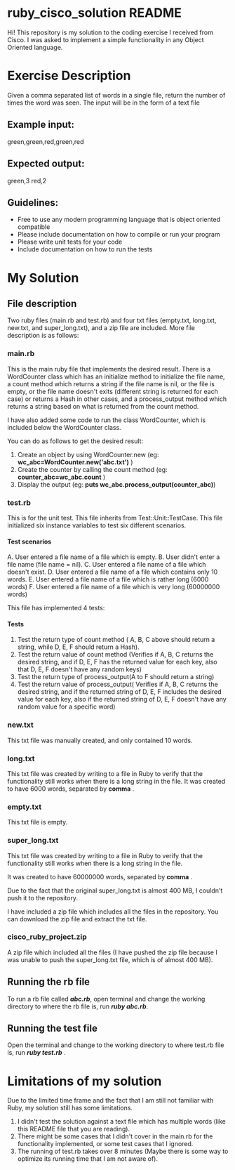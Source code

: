 # ruby_cisco_solution README

Hi! This repository is my solution to the coding exercise I received from Cisco. I was asked to implement a simple functionality in any Object Oriented language.

# Exercise Description

Given a comma separated list of words in a single file, return the number of times the word was
seen.
The input will be in the form of a text file
## Example input:
green,green,red,green,red
## Expected output:
green,3
red,2
## Guidelines:
- Free to use any modern programming language that is object oriented compatible
- Please include documentation on how to compile or run your program
- Please write unit tests for your code
- Include documentation on how to run the tests


# My Solution 

## File description

Two ruby files (main.rb and test.rb) and four txt files (empty.txt, long.txt, new.txt, and super_long.txt), and a zip file are included. More file description is as follows:

### main.rb

This is the main ruby file that implements the desired result. There is a WordCounter class which has an initialize method to initialize the file name, a count method which returns a string if the file name is nil, or the file is empty, or the file name doesn't exits (different string is returned for each case) or returns a Hash in other cases, and a process_output method which returns a string based on what is returned from the count method.

I have also added some code to run the class WordCounter, which is included below the WordCounter class.

You can do as follows to get the desired result:
1. Create an object by using WordCounter.new (eg: **wc_abc=WordCounter.new('abc.txt')** )
2. Create the counter by calling the count method (eg: **counter_abc=wc_abc.count** )
3. Display the output (eg: **puts wc_abc.process_output(counter_abc)**)


### test.rb

This is for the unit test. This file inherits from Test::Unit::TestCase. This file initialized six instance variables to test six different scenarios. 
#### Test scenarios
A. User entered a file name of a file which is empty.
B. User didn't enter a file name (file name = nil).
C. User entered a file name of a file which doesn't exist.
D. User entered a file name of a file which contains only 10 words.
E. User entered a file name of a file which is rather long (6000 words)
F. User entered a file name of a file which is very long (60000000 words)

This file has implemented 4 tests:

#### Tests
1. Test the return type of count method ( A, B, C above should return a string, while D, E, F should return a Hash).
2. Test the return value of count method (Verifies if A, B, C returns the desired string, and if D, E, F has the returned value for each key, also that D, E, F doesn't have any random keys)
3. Test the return type of process_output(A to F should return a string)
4. Test the return value of process_output( Verifies if A, B, C returns the desired string, and if the returned string of D, E, F includes the desired value for each key, also if the returned string of D, E, F doesn't have any random value for a specific word)

### new.txt

This txt file was manually created, and only contained 10 words.

### long.txt

This txt file was created by writing to a file in Ruby to verify that the functionality still works when there is a long string in the file. It was created to have 6000 words, separated by **comma** .

### empty.txt

This txt file is empty.

### super_long.txt

This txt file was created by writing to a file in Ruby to verify that the functionality still works when there is a long string in the file. 

It was created to have 60000000 words, separated by **comma** .

Due to the fact that the original super_long.txt is almost 400 MB, I couldn't push it to the repository. 

I have included a zip file which includes all the files in the repository. You can download the zip file and extract the txt file.

### cisco_ruby_project.zip

A zip file which included all the files (I have pushed the zip file because I was unable to push the super_long.txt file, which is of almost 400 MB).

## Running the rb file

To run a rb file called **_abc.rb_**, open terminal and change the working directory to where the rb file is, run **_ruby abc.rb_**. 

## Running the test file

Open the terminal and change to the working directory to where test.rb file is, run **_ruby test.rb_** .

# Limitations of my solution

Due to the limited time frame and the fact that I am still not familiar with Ruby, my solution still has some limitations.
1. I didn't test the solution against a text file which has multiple words (like this README file that you are reading).
2. There might be some cases that I didn't cover in the main.rb for the functionality implemented, or some test cases that I ignored.
3. The running of test.rb takes over 8 minutes (Maybe there is some way to optimize its running time that I am not aware of). 

